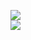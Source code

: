 [![](https://img.shields.io/badge/Made%20With-Github%20Spray-lightgrey.svg?style=for-the-badge&logo=github)](https://github.com/Annihil/github-spray#4375)  
[![](https://i.imgur.com/2DrTn0Z.gif)](https://github.com/Annihil/github-spray)